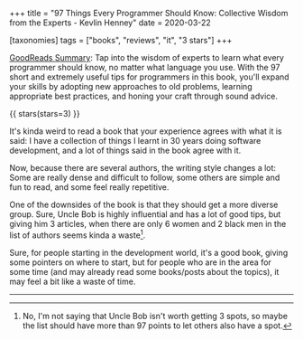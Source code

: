 +++
title = "97 Things Every Programmer Should Know: Collective Wisdom from the Experts - Kevlin Henney"
date = 2020-03-22

[taxonomies]
tags = ["books", "reviews", "it", "3 stars"]
+++

[GoodReads Summary](https://www.goodreads.com/book/show/7003902-97-things-every-programmer-should-know):
Tap into the wisdom of experts to learn what every programmer should know, no
matter what language you use. With the 97 short and extremely useful tips for
programmers in this book, you'll expand your skills by adopting new approaches
to old problems, learning appropriate best practices, and honing your craft
through sound advice.

<!-- more -->

{{ stars(stars=3) }}

It's kinda weird to read a book that your experience agrees with what it is
said: I have a collection of things I learnt in 30 years doing software
development, and a lot of things said in the book agree with it.

Now, because there are several authors, the writing style changes a lot: Some
are really dense and difficult to follow, some others are simple and fun to
read, and some feel really repetitive.

One of the downsides of the book is that they should get a more diverse group.
Sure, Uncle Bob is highly influential and has a lot of good tips, but giving
him 3 articles, when there are only 6 women and 2 black men in the list of
authors seems kinda a waste[^1].

Sure, for people starting in the development world, it's a good book, giving
some pointers on where to start, but for people who are in the area for some
time (and may already read some books/posts about the topics), it may feel a
bit like a waste of time.

---

[^1]: No, I'm not saying that Uncle Bob isn't worth getting 3 spots, so maybe
  the list should have more than 97 points to let others also have a spot.
